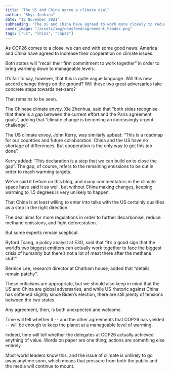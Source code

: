 ```yaml
---
title: "The US and China agree a climate deal"
author: "Rhys Jenkins"
date: "12 November 2021"
subheading: "The US and China have agreed to work more closely to reduce emissions."
cover_image: "/assets/img/newsfeed/agreement_header.png"  
tags: ["us", "china", "cop26"]
---
```


As COP26 comes to a close, we can end with some good news. America and China have agreed to increase their cooperation on climate issues. 

Both states will “recall their firm commitment to work together” in order to bring warming down to manageable levels. 

It’s fair to say, however, that this is quite vague language. Will this new accord change things on the ground? Will these two great adversaries take concrete steps towards net-zero?

That remains to be seen. 

The Chinese climate envoy, Xie Zhenhua, said that “both sides recognise that there is a gap between the current effort and the Paris agreement goals”, adding that “climate change is becoming an increasingly urgent challenge”.

The US climate envoy, John Kerry, was similarly upbeat: “This is a roadmap for our countries and future collaboration. China and the US have no shortage of differences. But cooperation is the only way to get this job done”.

Kerry added: “This declaration is a step that we can build on to close the gap”. The gap, of course, refers to the remaining emissions to be cut in order to reach warming targets. 

We’ve said it before on this blog, and many commentators in the climate space have said it as well, but without China making changes, keeping warming to 1.5 degrees is very unlikely to happen. 

That China is at least willing to enter into talks with the US certainly qualifies as a step in the right direction. 

The deal aims for more regulations in order to further decarbonise, reduce methane emissions, and fight deforestation.

But some experts remain sceptical.

Byford Tsang, a policy analyst at E3G, said that “it’s a good sign that the world’s two biggest emitters can actually work together to face the biggest crisis of humanity but there’s not a lot of meat there after the methane stuff”. 

Bernice Lee, research director at Chatham house, added that “details remain patchy”.

These criticisms are appropriate, but we should also keep in mind that the US and China are global adversaries, and while US rhetoric against China has softened slightly since Biden’s election, there are still plenty of tensions between the two states. 

Any agreement, then, is both unexpected and welcome. 

Time will tell whether it -- and the other agreements that COP26 has yielded -- will be enough to keep the planet at a manageable level of warming. 

Indeed, time will tell whether the delegates at COP26 actually achieved anything of value. Words on paper are one thing; actions are something else entirely. 

Most world leaders know this, and the issue of climate is unlikely to go away anytime soon, which means that pressure from both the public and the media will continue to mount.
